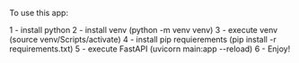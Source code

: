 To use this app:

1 - install python
2 - install venv (python -m venv venv)
3 - execute venv (source venv/Scripts/activate)
4 - install pip requierements (pip install -r requirements.txt)
5 - execute FastAPI (uvicorn main:app --reload)
6 - Enjoy!